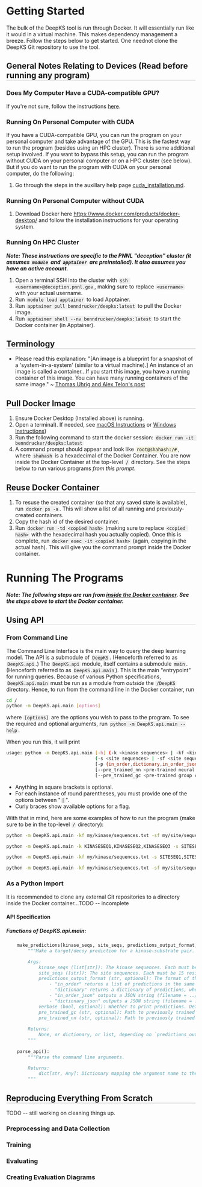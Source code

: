 <style>
    pre.bash-output.bash-output{
        background-color: #ebe9c27f;
    }
    code.inline-bash-output{
        background-color: #ebe9c27f;
    }
    code{
        background-color: rgba(220, 220, 220, 0.4);
        padding: 1px 3px;
        border-radius: 5px;
    }
    pre code{
        background-color: transparent;
        padding: 0;
        border-radius: 0;
    }
    h1{
        border-bottom-width: 2px;
    }
    
    h2{
        border-bottom-width: 1px;
        border-bottom-color: #00000040;
        border-bottom-style: solid;
    }
</style>
# Getting Started
The bulk of the DeepKS tool is run through Docker. It will essentially run like it would in a virtual machine. This makes dependency management a breeze. Follow the steps below to get started. One neednot clone the DeepKS Git repository to use the tool.

## General Notes Relating to Devices (Read before running any program)
### Does My Computer Have a CUDA-compatible GPU?
If you're not sure, follow the instructions [here](https://askubuntu.com/a/1273434).
### Running On Personal Computer with CUDA
If you have a CUDA-compatible GPU, you can run the program on your personal computer and take advantage of the GPU. This is the fastest way to run the program (besides using an HPC cluster). There is some additional setup involved. If you want to bypass this setup, you can run the program without CUDA on your personal computer or on a HPC cluster (see below). But if you do want to run the program with CUDA on your personal computer, do the following:
1. Go through the steps in the auxillary help page [cuda_installation.md](https://gitlab.com/Ben-Drucker/deepks/-/blob/main/build/cuda_installation.md).
### Running On Personal Computer without CUDA
1. Download Docker here https://www.docker.com/products/docker-desktop/ and follow the installation instructions for your operating system.
### Running On HPC Cluster
***Note: These instructions are specific to the PNNL "deception" cluster (it assumes `module` and `apptainer` are preinstalled). It also assumes you have an active account.***

1. Open a terminal SSH into the cluster with `ssh <username>@deception.pnnl.gov`, making sure to replace `<username>` with your actual username.
2. Run `module load apptainer` to load Apptainer.
3. Run `apptainer pull benndrucker/deepks:latest` to pull the Docker image.
4. Run `apptainer shell --nv benndrucker/deepks:latest` to start the Docker container (in Apptainer).


## Terminology
- Please read this explanation: "[An image is a blueprint for a snapshot of a 'system-in-a-system' (similar to a virtual machine).] An instance of an image is called a container...If you start this image, you have a running container of this image. You can have many running containers of the same image." ~ [Thomas Uhrig and Alex Telon's post](https://stackoverflow.com/a/23736802/16158339)

## Pull Docker Image
<!--TODO: Credentials-->
1. Ensure Docker Desktop (Installed above) is running.
2. Open a terminal). If needed, see [macOS Instructions](https://www.google.com/url?sa=t&rct=j&q=&esrc=s&source=web&cd=&ved=2ahUKEwj8_KLpx9L8AhW_D1kFHSxoCMUQFnoECA0QAQ&url=https%3A%2F%2Fsupport.apple.com%2Fguide%2Fterminal%2Fopen-or-quit-terminal-apd5265185d-f365-44cb-8b09-71a064a42125%2Fmac&usg=AOvVaw38yunYqFSDSP2S9Bs-zTTX) or [Windows Instructions](https://www.digitalcitizen.life/open-windows-terminal/))
3. Run the following command to start the docker session: `docker run -it benndrucker/deepks:latest`
4. A command prompt should appear and look like <code class = "inline-bash-output">root@shahash:/#</code>, where `shahash` is a hexadecimal of the Docker Container. You are now inside the Docker Container at the top-level `/` directory. See the steps below to run various programs *from this prompt*.

## Reuse Docker Container
1. To resuse the created container (so that any saved state is available), run `docker ps -a`. This will show a list of all running and previously-created containers.
2. Copy the hash id of the desired container.
3. Run `docker run -td <copied hash>` (making sure to replace `<copied hash>` with the hexadecimal hash you actually copied). Once this is complete, run `docker exec -it <copied hash>` (again, copying in the actual hash). This will give you the command prompt inside the Docker container.

# Running The Programs
***Note: The following steps are run from <u> inside the Docker container</u>. See the steps above to start the Docker container.***

## Using API
### From Command Line
The Command Line Interface is the main way to query the deep learning model. The API is a submodule of `DeepKS`. (Henceforth referred to as `DeepKS.api`.) The `DeepKS.api` module, itself contains a submodule `main`. (Henceforth referred to as `DeepKS.api.main`). This is the main "entrypoint" for running queries. Because of various Python specifications, `DeepKS.api.main` must be run as a module from _outside_ the `/DeepKS` directory. Hence, to run from the command line in the Docker container, run 

```bash
cd /
python -m DeepKS.api.main [options]
```
where `[options]` are the options you wish to pass to the program. To see the required and optional arguments, run `python -m DeepKS.api.main --help`.

When you run this, it will print 

```bash
usage: python -m DeepKS.api.main [-h] (-k <kinase sequences> | -kf <kinase sequences file>)
                                 (-s <site sequences> | -sf <site sequences file>)
                                 [-p {in_order,dictionary,in_order_json,dictionary_json}] [-v]
                                 [--pre_trained_nn <pre-trained neural network file>]
                                 [--pre_trained_gc <pre-trained group classifier file>]
```
- Anything in square brackets is optional.
- For each instance of round parentheses, you must provide one of the options between "`|`". 
- Curly braces show available options for a flag.

With that in mind, here are some examples of how to run the program (make sure to be in the top-level `/` directory):

```bash
python -m DeepKS.api.main -kf my/kinase/sequences.txt -sf my/site/sequences.txt -p in_order_json -v True

python -m DeepKS.api.main -k KINASESEQ1,KINASESEQ2,KINASESEQ3 -s SITESEQ1,SITESEQ2,SITESEQ3 -p dictionary

python -m DeepKS.api.main -kf my/kinase/sequences.txt -s SITESEQ1,SITESEQ2,SITESEQ3 -p in_order -v False

python -m DeepKS.api.main -kf my/kinase/sequences.txt -sf my/site/sequences.txt
```

### As a Python Import
It is recommended to clone any external Git repositories to a directory inside the Docker container...TODO -- incomplete

#### API Specification
##### Functions of DeepKS.api.main:
```python
    make_predictions(kinase_seqs, site_seqs, predictions_output_format, verbose, pre_trained_gc, pre_trained_nn):
        """Make a target/decoy prediction for a kinase-substrate pair.

        Args:
            kinase_seqs (list[str]): The kinase sequences. Each must be <= 4128 residues long.
            site_seqs ([str]): The site sequences. Each must be 15 residues long.
            predictions_output_format (str, optional): The format of the output. Defaults to "in_order".
                - "in_order" returns a list of predictions in the same order as the input kinases and sites.
                - "dictionary" returns a dictionary of predictions, where the keys are the input kinases and sites and the values are the predictions.
                - "in_order_json" outputs a JSON string (filename = ../out/current-date-and-time.json of a list of predictions in the same order as the input kinases and sites.
                - "dictionary_json" outputs a JSON string (filename = ../out/current-date-and-time.json) of a dictionary of predictions, where the keys are the input kinases and sites and the values are the predictions.
            verbose (bool, optional): Whether to print predictions. Defaults to True.
            pre_trained_gc (str, optional): Path to previously trained group classifier model state. Defaults to "data/bin/deepks_weights.0.0.1.pt".
            pre_trained_nn (str, optional): Path to previously trained neural network model state. Defaults to "data/bin/deepks_weights.0.0.1.pt".
        
        Returns:
            None, or dictionary, or list, depending on `predictions_output_format`
        """
    
    parse_api():
        """Parse the command line arguments.

        Returns:
            dict[str, Any]: Dictionary mapping the argument name to the argument value.
        """
```

## Reproducing Everything From Scratch
TODO -- still working on cleaning things up.
### Preprocessing and Data Collection
### Training
### Evaluating
### Creating Evaluation Diagrams

